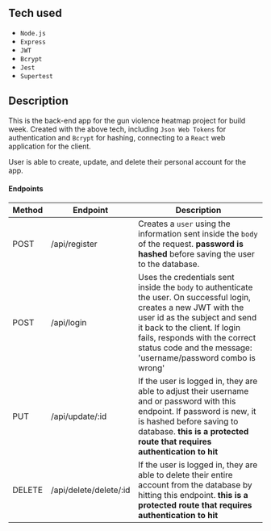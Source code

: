 ## Tech used

- `Node.js`
- `Express`
- `JWT`
- `Bcrypt`
- `Jest`
- `Supertest`

## Description

This is the back-end app for the gun violence heatmap project for build week. Created with the above tech, including `Json Web Tokens` for authentication and `Bcrypt` for hashing, connecting to a `React` web application for the client.

User is able to create, update, and delete their personal account for the app.

#### Endpoints

| Method | Endpoint      | Description                                                                                                                                  |
| ------ | ------------- | -------------------------------------------------------------------------------------------------------------------------------------------- |
| POST   | /api/register | Creates a `user` using the information sent inside the `body` of the request. **password is hashed** before saving the user to the database. |
| POST | /api/login | Uses the credentials sent inside the `body` to authenticate the user. On successful login, creates a new JWT with the user id as the subject and send it back to the client. If login fails, responds with the correct status code and the message: 'username/password combo is wrong' |
| PUT | /api/update/:id | If the user is logged in, they are able to adjust their username and or password with this endpoint. If password is new, it is hashed before saving to database. **this is a protected route that requires authentication to hit**|
| DELETE | /api/delete/delete/:id | If the user is logged in, they are able to delete their entire account from the database by hitting this endpoint. **this is a protected route that requires authentication to hit**|
